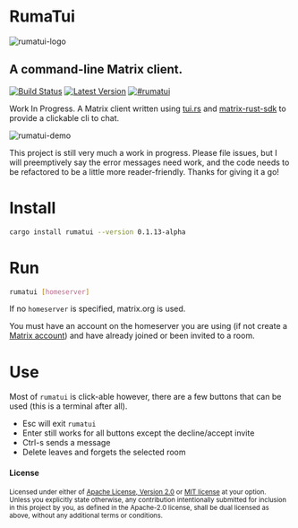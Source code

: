 # RumaTui
![rumatui-logo](https://github.com/DevinR528/RumaTui/blob/master/resources/small_logo.gif)
## A command-line Matrix client.
[![Build Status](https://travis-ci.com/DevinR528/rumatui.svg?branch=master)](https://travis-ci.com/DevinR528/rumatui)
[![Latest Version](https://img.shields.io/crates/v/rumatui.svg)](https://crates.io/crates/rumatui)
[![#rumatui](https://img.shields.io/badge/matrix-%23rumatui-purple?style=flat-square)](https://matrix.to/#/#rumatui:matrix.org)

Work In Progress. A Matrix client written using [tui.rs](https://github.com/fdehau/tui-rs) and [matrix-rust-sdk](https://github.com/matrix-org/matrix-rust-sdk) to provide a clickable cli to chat.

![rumatui-demo](https://github.com/DevinR528/rumatui/blob/master/resources/rumatui-notice.gif)

This project is still very much a work in progress. Please file issues, but I will preemptively say the error messages need work, and the code needs to be refactored to be a little more reader-friendly. Thanks for giving it a go!

# Install
```bash
cargo install rumatui --version 0.1.13-alpha
```

# Run
```bash
rumatui [homeserver]
```

If no `homeserver` is specified, matrix.org is used.

You must have an account on the homeserver you are using (if not create a [Matrix account](https://riot.im/app)) and have already joined or been invited to a room.

# Use

Most of `rumatui` is click-able however, there are a few buttons that can be used (this is a terminal after all).

* Esc will exit `rumatui`
* Enter still works for all buttons except the decline/accept invite
* Ctrl-s sends a message
* Delete leaves and forgets the selected room

#### License
<sup>
Licensed under either of <a href="LICENSE-APACHE">Apache License, Version
2.0</a> or <a href="LICENSE-MIT">MIT license</a> at your option.
</sup>

<br>

<sub>
Unless you explicitly state otherwise, any contribution intentionally submitted
for inclusion in this project by you, as defined in the Apache-2.0 license,
shall be dual licensed as above, without any additional terms or conditions.
</sub>

